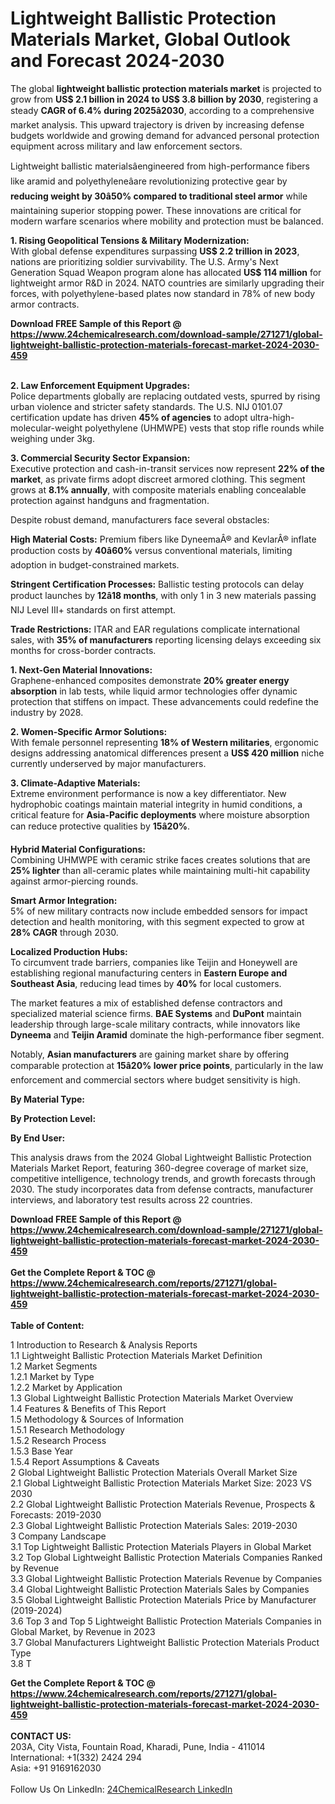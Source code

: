 <h1>Lightweight Ballistic Protection Materials Market, Global Outlook and Forecast 2024-2030</h1><p>The global <strong>lightweight ballistic protection materials market</strong> is projected to grow from <strong>US$ 2.1 billion in 2024 to US$ 3.8 billion by 2030</strong>, registering a steady <strong>CAGR of 6.4% during 2025â2030</strong>, according to a comprehensive market analysis. This upward trajectory is driven by increasing defense budgets worldwide and growing demand for advanced personal protection equipment across military and law enforcement sectors.</p><p>Lightweight ballistic materialsâengineered from high-performance fibers like aramid and polyethyleneâare revolutionizing protective gear by <strong>reducing weight by 30â50% compared to traditional steel armor</strong> while maintaining superior stopping power. These innovations are critical for modern warfare scenarios where mobility and protection must be balanced.</p><p><strong>1. Rising Geopolitical Tensions &amp; Military Modernization:</strong><br>
With global defense expenditures surpassing <strong>US$ 2.2 trillion in 2023</strong>, nations are prioritizing soldier survivability. The U.S. Army's Next Generation Squad Weapon program alone has allocated <strong>US$ 114 million</strong> for lightweight armor R&amp;D in 2024. NATO countries are similarly upgrading their forces, with polyethylene-based plates now standard in 78% of new body armor contracts.</p><div><b>Download FREE Sample of this Report @ 
            <a href="https://www.24chemicalresearch.com/download-sample/271271/global-lightweight-ballistic-protection-materials-forecast-market-2024-2030-459">
            https://www.24chemicalresearch.com/download-sample/271271/global-lightweight-ballistic-protection-materials-forecast-market-2024-2030-459</a></b></div><br><p><strong>2. Law Enforcement Equipment Upgrades:</strong><br>
Police departments globally are replacing outdated vests, spurred by rising urban violence and stricter safety standards. The U.S. NIJ 0101.07 certification update has driven <strong>45% of agencies</strong> to adopt ultra-high-molecular-weight polyethylene (UHMWPE) vests that stop rifle rounds while weighing under 3kg.</p><p><strong>3. Commercial Security Sector Expansion:</strong><br>
Executive protection and cash-in-transit services now represent <strong>22% of the market</strong>, as private firms adopt discreet armored clothing. This segment grows at <strong>8.1% annually</strong>, with composite materials enabling concealable protection against handguns and fragmentation.</p><p>Despite robust demand, manufacturers face several obstacles:</p><p><strong>High Material Costs:</strong> Premium fibers like DyneemaÂ® and KevlarÂ® inflate production costs by <strong>40â60%</strong> versus conventional materials, limiting adoption in budget-constrained markets.</p><p><strong>Stringent Certification Processes:</strong> Ballistic testing protocols can delay product launches by <strong>12â18 months</strong>, with only 1 in 3 new materials passing NIJ Level III+ standards on first attempt.</p><p><strong>Trade Restrictions:</strong> ITAR and EAR regulations complicate international sales, with <strong>35% of manufacturers</strong> reporting licensing delays exceeding six months for cross-border contracts.</p><p><strong>1. Next-Gen Material Innovations:</strong><br>
Graphene-enhanced composites demonstrate <strong>20% greater energy absorption</strong> in lab tests, while liquid armor technologies offer dynamic protection that stiffens on impact. These advancements could redefine the industry by 2028.</p><p><strong>2. Women-Specific Armor Solutions:</strong><br>
With female personnel representing <strong>18% of Western militaries</strong>, ergonomic designs addressing anatomical differences present a <strong>US$ 420 million</strong> niche currently underserved by major manufacturers.</p><p><strong>3. Climate-Adaptive Materials:</strong><br>
Extreme environment performance is now a key differentiator. New hydrophobic coatings maintain material integrity in humid conditions, a critical feature for <strong>Asia-Pacific deployments</strong> where moisture absorption can reduce protective qualities by <strong>15â20%</strong>.</p><p><strong>Hybrid Material Configurations:</strong><br>
	Combining UHMWPE with ceramic strike faces creates solutions that are <strong>25% lighter</strong> than all-ceramic plates while maintaining multi-hit capability against armor-piercing rounds.</p><p><strong>Smart Armor Integration:</strong><br>
	5% of new military contracts now include embedded sensors for impact detection and health monitoring, with this segment expected to grow at <strong>28% CAGR</strong> through 2030.</p><p><strong>Localized Production Hubs:</strong><br>
	To circumvent trade barriers, companies like Teijin and Honeywell are establishing regional manufacturing centers in <strong>Eastern Europe and Southeast Asia</strong>, reducing lead times by <strong>40%</strong> for local customers.</p><p>The market features a mix of established defense contractors and specialized material science firms. <strong>BAE Systems</strong> and <strong>DuPont</strong> maintain leadership through large-scale military contracts, while innovators like <strong>Dyneema</strong> and <strong>Teijin Aramid</strong> dominate the high-performance fiber segment.</p><p>Notably, <strong>Asian manufacturers</strong> are gaining market share by offering comparable protection at <strong>15â20% lower price points</strong>, particularly in the law enforcement and commercial sectors where budget sensitivity is high.</p><p><strong>By Material Type:</strong></p><p><strong>By Protection Level:</strong></p><p><strong>By End User:</strong></p><p>This analysis draws from the 2024 Global Lightweight Ballistic Protection Materials Market Report, featuring 360-degree coverage of market size, competitive intelligence, technology trends, and growth forecasts through 2030. The study incorporates data from defense contracts, manufacturer interviews, and laboratory test results across 22 countries.</p><div><b>Download FREE Sample of this Report @ 
            <a href="https://www.24chemicalresearch.com/download-sample/271271/global-lightweight-ballistic-protection-materials-forecast-market-2024-2030-459">
            https://www.24chemicalresearch.com/download-sample/271271/global-lightweight-ballistic-protection-materials-forecast-market-2024-2030-459</a></b></div><br><div><b>Get the Complete Report & TOC @ 
            <a href="https://www.24chemicalresearch.com/reports/271271/global-lightweight-ballistic-protection-materials-forecast-market-2024-2030-459">
            https://www.24chemicalresearch.com/reports/271271/global-lightweight-ballistic-protection-materials-forecast-market-2024-2030-459</a></b></div><br>
            <b>Table of Content:</b><p>1 Introduction to Research & Analysis Reports<br />
    1.1 Lightweight Ballistic Protection Materials Market Definition<br />
    1.2 Market Segments<br />
        1.2.1 Market by Type<br />
        1.2.2 Market by Application<br />
    1.3 Global Lightweight Ballistic Protection Materials Market Overview<br />
    1.4 Features & Benefits of This Report<br />
    1.5 Methodology & Sources of Information<br />
        1.5.1 Research Methodology<br />
        1.5.2 Research Process<br />
        1.5.3 Base Year<br />
        1.5.4 Report Assumptions & Caveats<br />
2 Global Lightweight Ballistic Protection Materials Overall Market Size<br />
    2.1 Global Lightweight Ballistic Protection Materials Market Size: 2023 VS 2030<br />
    2.2 Global Lightweight Ballistic Protection Materials Revenue, Prospects & Forecasts: 2019-2030<br />
    2.3 Global Lightweight Ballistic Protection Materials Sales: 2019-2030<br />
3 Company Landscape<br />
    3.1 Top Lightweight Ballistic Protection Materials Players in Global Market<br />
    3.2 Top Global Lightweight Ballistic Protection Materials Companies Ranked by Revenue<br />
    3.3 Global Lightweight Ballistic Protection Materials Revenue by Companies<br />
    3.4 Global Lightweight Ballistic Protection Materials Sales by Companies<br />
    3.5 Global Lightweight Ballistic Protection Materials Price by Manufacturer (2019-2024)<br />
    3.6 Top 3 and Top 5 Lightweight Ballistic Protection Materials Companies in Global Market, by Revenue in 2023<br />
    3.7 Global Manufacturers Lightweight Ballistic Protection Materials Product Type<br />
    3.8 T</p><div><b>Get the Complete Report & TOC @ 
            <a href="https://www.24chemicalresearch.com/reports/271271/global-lightweight-ballistic-protection-materials-forecast-market-2024-2030-459">
            https://www.24chemicalresearch.com/reports/271271/global-lightweight-ballistic-protection-materials-forecast-market-2024-2030-459</a></b></div><br><b>CONTACT US:</b><br>
            203A, City Vista, Fountain Road, Kharadi, Pune, India - 411014<br>
            International: +1(332) 2424 294<br>
            Asia: +91 9169162030 <br><br>
            Follow Us On LinkedIn: <a href="https://www.linkedin.com/company/24chemicalresearch/">24ChemicalResearch LinkedIn</a>